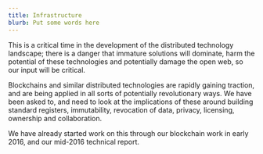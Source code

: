 ```yaml
---
title: Infrastructure
blurb: Put some words here
---
```


This is a critical time in the development of the distributed technology landscape; there is a danger that immature solutions will dominate, harm the potential of these technologies and potentially damage the open web, so our input will be critical.

Blockchains and similar distributed technologies are rapidly gaining traction, and are being applied in all sorts of potentially revolutionary ways. We have been asked to, and need to look at the implications of these around building standard registers, immutability, revocation of data, privacy, licensing, ownership and collaboration.

We have already started work on this through our blockchain work in early 2016, and our mid-2016 technical report.
